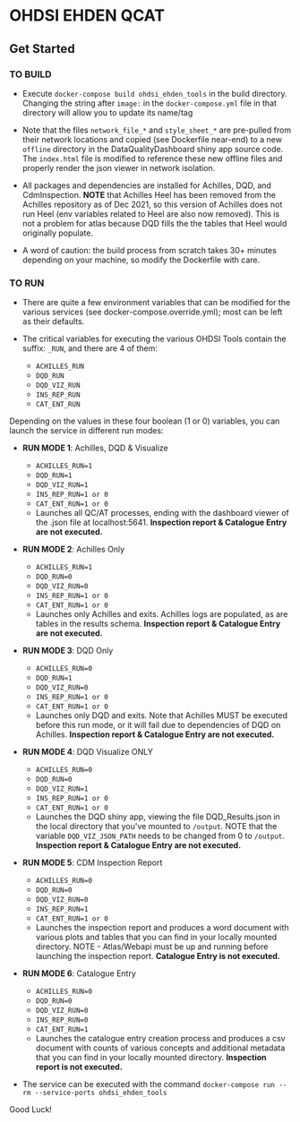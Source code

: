 # OHDSI EHDEN QCAT

## Get Started

### TO BUILD

- Execute `docker-compose build ohdsi_ehden_tools` in the build directory. Changing the string after `image:` in the `docker-compose.yml` file in that directory will allow you to update its name/tag

- Note that the files `network_file_*` and `style_sheet_*` are pre-pulled from their network locations and copied (see Dockerfile near-end) to a new `offline` directory in the DataQualityDashboard shiny app source code. The `index.html` file is modified to reference these new offline files and properly render the json viewer in network isolation.
- All packages and dependencies are installed for Achilles, DQD, and CdmInspection. **NOTE** that Achilles Heel has been removed from the Achilles repository as of Dec 2021, so this version of Achilles does not run Heel (env variables related to Heel are also now removed). This is not a problem for atlas because DQD fills the the tables that Heel would originally populate.
- A word of caution: the build process from scratch takes 30+ minutes depending on your machine, so modify the Dockerfile with care.

### TO RUN

- There are quite a few environment variables that can be modified for the various services (see docker-compose.override.yml); most can be left as their defaults. 
- The critical variables for executing the various OHDSI Tools contain the suffix: `_RUN`, and there are 4 of them:

	- `ACHILLES_RUN`
	- `DQD_RUN`
	- `DQD_VIZ_RUN`
	- `INS_REP_RUN`
	- `CAT_ENT_RUN`

Depending on the values in these four boolean (1 or 0) variables, you can launch the service in different run modes:

- **RUN MODE 1**: Achilles, DQD & Visualize
	- `ACHILLES_RUN=1`
	- `DQD_RUN=1`
	- `DQD_VIZ_RUN=1`
	- `INS_REP_RUN=1 or 0` 
	- `CAT_ENT_RUN=1 or 0` 
	- Launches all QC/AT processes, ending with the dashboard viewer of the .json file at localhost:5641. **Inspection report & Catalogue Entry are not executed.**

- **RUN MODE 2**: Achilles Only
	- `ACHILLES_RUN=1`
	- `DQD_RUN=0`
	- `DQD_VIZ_RUN=0`
	- `INS_REP_RUN=1 or 0` 
	- `CAT_ENT_RUN=1 or 0` 
	- Launches only Achilles and exits. Achilles logs are populated, as are tables in the results schema. **Inspection report & Catalogue Entry are not executed.**

- **RUN MODE 3**: DQD Only
	- `ACHILLES_RUN=0`
	- `DQD_RUN=1`
	- `DQD_VIZ_RUN=0`
	- `INS_REP_RUN=1 or 0` 
	- `CAT_ENT_RUN=1 or 0` 
	- Launches only DQD and exits. Note that Achilles MUST be executed before this run mode, or it will fail due to dependencies of DQD on Achilles. **Inspection report & Catalogue Entry are not executed.**

- **RUN MODE 4**: DQD Visualize ONLY
	- `ACHILLES_RUN=0`
	- `DQD_RUN=0`
	- `DQD_VIZ_RUN=1`
	- `INS_REP_RUN=1 or 0` 
	- `CAT_ENT_RUN=1 or 0` 
	- Launches the DQD shiny app, viewing the file DQD_Results.json in the local directory that you've mounted to `/output`. NOTE that the variable `DQD_VIZ_JSON_PATH` needs to be changed from 0 to `/output`. **Inspection report & Catalogue Entry are not executed.**

- **RUN MODE 5**: CDM Inspection Report
	- `ACHILLES_RUN=0`
	- `DQD_RUN=0`
	- `DQD_VIZ_RUN=0`
	- `INS_REP_RUN=1` 
	- `CAT_ENT_RUN=1 or 0`
	- Launches the inspection report and produces a word document with various plots and tables that you can find in your locally mounted directory.  NOTE - Atlas/Webapi must be up and running before launching the inspection report. **Catalogue Entry is not executed.**

- **RUN MODE 6**: Catalogue Entry
	- `ACHILLES_RUN=0`
	- `DQD_RUN=0`
	- `DQD_VIZ_RUN=0`
	- `INS_REP_RUN=0` 
	- `CAT_ENT_RUN=1` 
	- Launches the catalogue entry creation process and produces a csv document with counts of various concepts and additional metadata that you can find in your locally mounted directory. **Inspection report is not executed.**

- The service can be executed with the command `docker-compose run --rm --service-ports ohdsi_ehden_tools`


Good Luck!